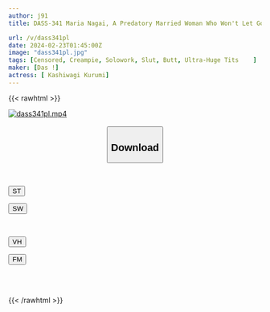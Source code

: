 ```yaml
---
author: j91
title: DASS-341 Maria Nagai, A Predatory Married Woman Who Won't Let Go Of Her Virginity

url: /v/dass341pl
date: 2024-02-23T01:45:00Z
image: "dass341pl.jpg"
tags: [Censored, Creampie, Solowork, Slut, Butt, Ultra-Huge Tits	]
maker: [Das !]
actress: [ Kashiwagi Kurumi]
---
```



{{< rawhtml >}}

<div class="video" data-videoid="AL27XRRVX9HXRzA">
    <a href="javascript:;">
        <img src="/v/dass341pl/dass341pl.jpg" width="WIDTH" height="HEIGHT" alt="dass341pl.mp4" loading="lazy">
    </a>
</div>

<script type="text/javascript" src="https://j91.asia/asset/on-demand-st.js"></script>

<br>
  <link rel="stylesheet" href="https://j91.asia/asset/bs5.css">
  
  <center>
  <button class="btn btn-primary" type="button" data-bs-toggle="collapse" data-bs-target=".multi-collapse" aria-expanded="false" aria-controls="multiCollapseExample1 multiCollapseExample2"><h2>Download</h2></button></center>
</p>
<div class="row">
  <div class="col">
    <div class="collapse multi-collapse" id="multiCollapseExample1">
      <div class="card card-body">
	      	      <br>
<div class="buttons">  
<p><a href="https://streamtape.to/v/AL27XRRVX9HXRzA" target="_blank"><button class="btn-hover color-3"><i class="fa fa-download"></i> ST</button></a></p>
<p><a href="https://cdnwish.com/esoyp2mx657w" target="_blank"><button class="btn-hover color-2"><i class="fa fa-download"></i> SW</button></a></p></div>
    </div>
  </div>
</div>
  <div class="col">
    <div class="collapse multi-collapse" id="multiCollapseExample2">
      <div class="card card-body">
	      <br>
<div class="buttons">
<p><a href="javascript:;"><button class="btn-hover color-9"><i class="fa fa-download"></i> VH</button></a></p>
<p><a href="javascript:;"><button class="btn-hover color-8"><i class="fa fa-download"></i> FM</button></a></p></div>
<br><br>
      </div>
    </div>
  </div>
</div>

{{< /rawhtml >}}
